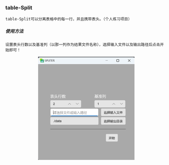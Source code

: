 ### table-Split

```
table-Split可以分离表格中的每一行，并且携带表头。（个人练习项目）
```

##### 使用方法

```
设置表头行数以及基准列（以那一列作为结果文件名称），选择输入文件以及输出路径后点击开始即可！
```

<div align="center">
    <img width="300" src="./.github/image1.png"></img>
</div>
